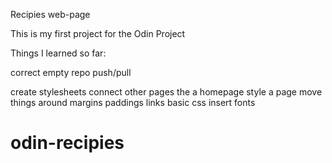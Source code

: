 Recipies web-page

This is my first project for the Odin Project

Things I learned so far:

correct empty repo
push/pull

create stylesheets
connect other pages the a homepage
style a page
move things around
margins
paddings
links
basic css
insert fonts



 
# odin-recipies
